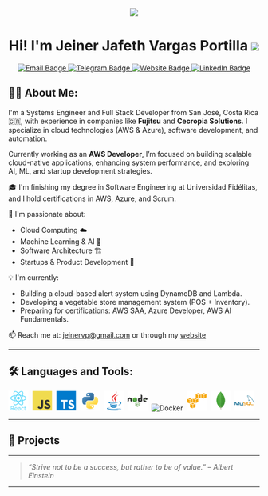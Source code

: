 <div id="header" align="center">
  <img src="https://cdn.discordapp.com/attachments/1035981275196047401/1082383442718773318/1671189244148.jpg" width=200 />
</div>

<div id="hey" align="center">
  <h1>
    Hi!
    I'm Jeiner Jafeth Vargas Portilla
    <img src="https://media.giphy.com/media/hvRJCLFzcasrR4ia7z/giphy.gif" width=40 />
  </h1>
</div>

<div id="badges" align="center">
  <a href="mailto:jeinervp@gmail.com">
    <img src="https://img.shields.io/badge/-Email%20Me-red?style=for-the-badge" alt="Email Badge"/>
  </a>
  <a href="https://t.me/jeinervp">
    <img src="https://img.shields.io/badge/Telegram-blue?style=for-the-badge&logo=telegram&logoColor=white" alt="Telegram Badge"/>
  </a>
  <a href="https://jeinervargas.dev">
    <img src="https://img.shields.io/badge/-My%20Website-red?style=for-the-badge" alt="Website Badge"/>
  </a>
  <a href="https://www.linkedin.com/in/jeiner-vargas-portilla">
    <img src="https://img.shields.io/badge/LinkedIn-blue?style=for-the-badge&logo=linkedin&logoColor=white" alt="LinkedIn Badge"/>
  </a>
</div>

## 👨‍💻 About Me:

I'm a Systems Engineer and Full Stack Developer from San José, Costa Rica 🇨🇷, with experience in companies like **Fujitsu** and **Cecropia Solutions**. I specialize in cloud technologies (AWS & Azure), software development, and automation.

Currently working as an **AWS Developer**, I’m focused on building scalable cloud-native applications, enhancing system performance, and exploring AI, ML, and startup development strategies.

🎓 I'm finishing my degree in Software Engineering at Universidad Fidélitas, and I hold certifications in AWS, Azure, and Scrum.

🧠 I'm passionate about:
- Cloud Computing ☁️
- Machine Learning & AI 🤖
- Software Architecture 🏗️
- Startups & Product Development 🚀

💡 I'm currently:
- Building a cloud-based alert system using DynamoDB and Lambda.
- Developing a vegetable store management system (POS + Inventory).
- Preparing for certifications: AWS SAA, Azure Developer, AWS AI Fundamentals.

📫 Reach me at: [jeinervp@gmail.com](mailto:jeinervp@gmail.com) or through my [website](https://jeinervargas.dev)

---

## 🛠️ Languages and Tools:
<div>
  <img src="https://github.com/devicons/devicon/blob/master/icons/react/react-original-wordmark.svg" title="React" alt="React" width="40" height="40"/>&nbsp;
  <img src="https://github.com/devicons/devicon/blob/master/icons/javascript/javascript-original.svg" title="JavaScript" alt="JavaScript" width="40" height="40"/>&nbsp;
  <img src="https://github.com/devicons/devicon/blob/master/icons/typescript/typescript-original.svg" title="TypeScript" alt="TypeScript" width="40" height="40"/>&nbsp;
  <img src="https://github.com/devicons/devicon/blob/master/icons/python/python-original.svg" title="Python" alt="Python" width="40" height="40"/>&nbsp;
  <img src="https://github.com/devicons/devicon/blob/master/icons/java/java-original.svg" title="Java" alt="Java" width="40" height="40"/>&nbsp;
  <img src="https://github.com/devicons/devicon/blob/master/icons/nodejs/nodejs-original-wordmark.svg" title="NodeJS" alt="NodeJS" width="40" height="40"/>&nbsp;
  <img src="https://cdn.jsdelivr.net/gh/devicons/devicon/icons/docker/docker-original.svg" title="Docker" alt="Docker" width="40" height="40"/>&nbsp;
  <img src="https://github.com/devicons/devicon/blob/master/icons/amazonwebservices/amazonwebservices-original.svg" title="AWS" alt="AWS" width="40" height="40"/>&nbsp;
  <img src="https://github.com/devicons/devicon/blob/master/icons/mongodb/mongodb-original.svg" title="MongoDB" alt="MongoDB" width="40" height="40"/>&nbsp;
  <img src="https://github.com/devicons/devicon/blob/master/icons/mysql/mysql-original-wordmark.svg" title="MySQL" alt="MySQL" width="40" height="40"/>&nbsp;
</div>

---

## 📁 Projects

---

> _“Strive not to be a success, but rather to be of value.” – Albert Einstein_

---
